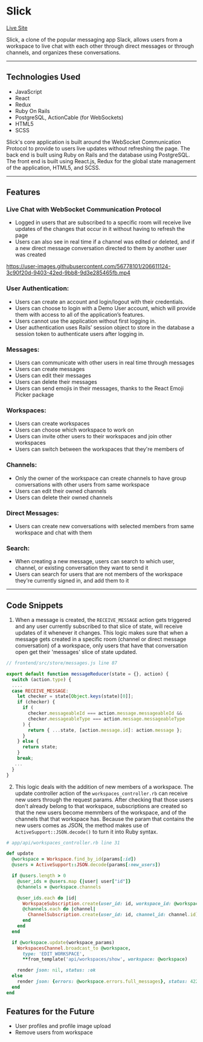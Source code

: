 # Slick

[Live Site](https://slick-x3v8.onrender.com)

Slick, a clone of the popular messaging app Slack, allows users from a workspace to live chat with each other through direct messages or through channels, and organizes these conversations.

---

## Technologies Used

 - JavaScript
 - React
 - Redux
 - Ruby On Rails
 - PostgreSQL, ActionCable (for WebSockets)
 - HTML5
 - SCSS

Slick's core application is built around the WebSocket Communication Protocol to provide to users live updates without refreshing the page. The back end is built using Ruby on Rails and the database using PostgreSQL. The front end is built using React.js, Redux for the global state management of the application, HTML5, and SCSS.

---

## Features

### Live Chat with WebSocket Communication Protocol

 - Logged in users that are subscribed to a specific room will receive live updates of the changes that occur in it without having to refresh the page
 - Users can also see in real time if a channel was edited or deleted, and if a new direct message conversation directed to them by another user was created 

https://user-images.githubusercontent.com/56778101/206611124-3c90f20d-9403-42ed-9bb8-9d3e285465fb.mp4

### User Authentication: 

- Users can create an account and login/logout with their credentials.
- Users can choose to login with a Demo User account, which will provide them with access to all of the application’s features.
- Users cannot use the application without first logging in.
- User authentication uses Rails’ session object to store in the database a session token to authenticate users after logging in.

### Messages:

 - Users can communicate with other users in real time through messages
 - Users can create messages
 - Users can edit their messages
 - Users can delete their messages
 - Users can send emojis in their messages, thanks to the React Emoji Picker package

### Workspaces:

 - Users can create workspaces
 - Users can choose which workspace to work on
 - Users can invite other users to their workspaces and join other workspaces
 - Users can switch between the workspaces that they're members of

### Channels:

 - Only the owner of the workspace can create channels to have group conversations with other users from same workspace
 - Users can edit their owned channels
 - Users can delete their owned channels

### Direct Messages: 

 - Users can create new conversations with selected members from same workspace and chat with them

### Search:

 - When creating a new message, users can search to which user, channel, or existing conversation they want to send it
 - Users can search for users that are not members of the workspace they're currently signed in, and add them to it

---

## Code Snippets

1. When a message is created, the ```RECEIVE_MESSAGE``` action gets triggered and any user currently subscribed to that slice of state, will receive updates of it whenever it changes. This logic makes sure that when a message gets created in a specific room (channel or direct message conversation) of a workspace, only users that have that conversation open get their 'messages' slice of state updated.

```javascript
// frontend/src/store/messages.js line 87

export default function messageReducer(state = {}, action) {
  switch (action.type) { 
  ....  
  case RECEIVE_MESSAGE:
    let checker = state[Object.keys(state)[0]];
    if (checker) {
      if (
        checker.messageableId === action.message.messageableId &&
        checker.messageableType === action.message.messageableType
      ) {
        return { ...state, [action.message.id]: action.message };
      }
    } else {
      return state;
    }
    break;      
   ...
  }
}

```

2. This logic deals with the addition of new members of a workspace. The update controller action of the ```workspaces_controller.rb``` can receive new users through the request params. After checking that those users don't already belong to that workspace, subscriptions are created so that the new users become memmbers of the workspace, and of the channels that that workspace has. Because the param that contains the new users comes as JSON, the method makes use of ```ActiveSupport::JSON.decode()``` to turn it into Ruby syntax.

```ruby
# app/api/workspaces_controller.rb line 31

def update 
  @workspace = Workspace.find_by_id(params[:id]) 
  @users = ActiveSupport::JSON.decode(params[:new_users])

  if @users.length > 0
    @user_ids = @users.map {|user| user["id"]} 
    @channels = @workspace.channels

    @user_ids.each do |id|
      WorkspaceSubscription.create(user_id: id, workspace_id: @workspace.id)
      @channels.each do |channel|
        ChannelSubscription.create(user_id: id, channel_id: channel.id)
      end
    end
  end

  if @workspace.update(workspace_params)
    WorkspacesChannel.broadcast_to @workspace,
      type: 'EDIT_WORKSPACE',
      **from_template('api/workspaces/show', workspace: @workspace)

    render json: nil, status: :ok
  else
    render json: {errors: @workspace.errors.full_messages}, status: 422
  end
end 

```

## Features for the Future

 - User profiles and profile image upload
 - Remove users from workspace



